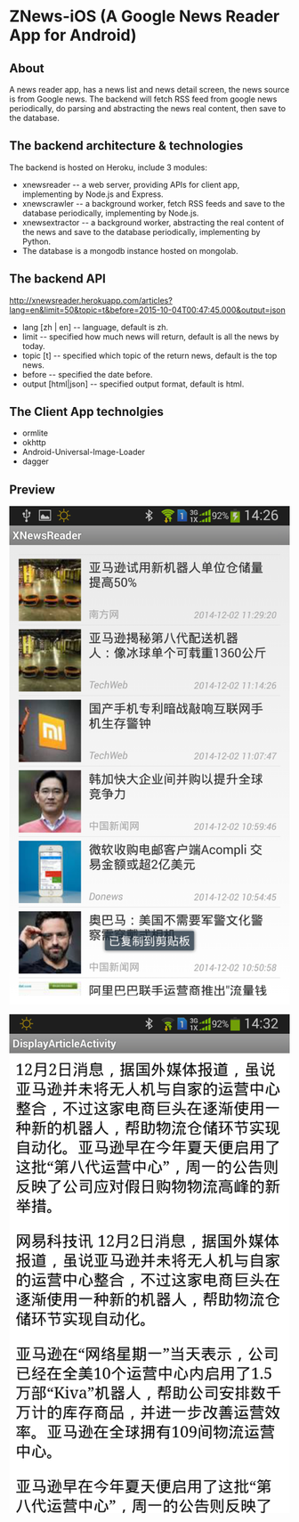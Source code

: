 ZNews-iOS (A Google News Reader App for Android)
=========
About
---------
A news reader app, has a news list and news detail screen, the news source is from Google news.
The backend will fetch RSS feed from google news periodically, do parsing and abstracting the news real content, then save to the database. 


The backend architecture & technologies
---------
The backend is hosted on Heroku, include 3 modules:
* xnewsreader -- a web server, providing APIs for client app, implementing by Node.js and Express.
* xnewscrawler -- a background worker, fetch RSS feeds and save to the database periodically, implementing by Node.js.
* xnewsextractor -- a background worker, abstracting the real content of the news and save to the database periodically, implementing by Python.
* The database is a mongodb instance hosted on mongolab.

The backend API
----------
http://xnewsreader.herokuapp.com/articles?lang=en&limit=50&topic=t&before=2015-10-04T00:47:45.000&output=json
* lang [zh | en] -- language, default is zh. 
* limit -- specified how much news will return, default is all the news by today.
* topic [t] -- specified which topic of the return news, default is the top news.
* before -- specified the date before.
* output [html|json] -- specified output format, default is html.

The Client App technolgies
----------
* ormlite
* okhttp
* Android-Universal-Image-Loader
* dagger



Preview
----------
![github](https://raw.githubusercontent.com/FrankZheng/ZNews-iOS/master/screenshots/4.png "github")

![github](https://raw.githubusercontent.com/FrankZheng/ZNews-iOS/master/screenshots/5.png "github")
